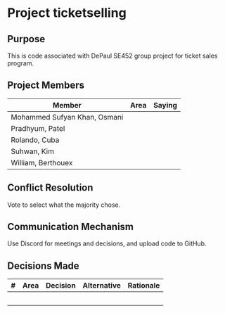 # Project ticketselling

## Purpose

This is code associated with DePaul SE452 group project for ticket sales program.


## Project Members

| Member | Area | Saying |
| ------ | ---- | ------ |
| Mohammed Sufyan Khan, Osmani |      |        |
| Pradhyum, Patel |      |        |
| Rolando, Cuba |      |        |
| Suhwan, Kim |      |        |
| William, Berthouex |      |        |

## Conflict Resolution

Vote to select what the majority chose.

## Communication Mechanism

Use Discord for meetings and decisions, and upload code to GitHub.

## Decisions Made

| # | Area | Decision | Alternative | Rationale |
| - | ---- | -------- | ----------- | --------- |
|   |      |          |             |           |
|   |      |          |             |           |
|   |      |          |             |           |
|   |      |          |             |           |
|   |      |          |             |           |
